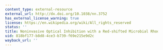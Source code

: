 ```yaml
---
content_type: external-resource
external_url: http://dx.doi.org/10.1038/nn.3752
has_external_license_warning: true
license: https://en.wikipedia.org/wiki/All_rights_reserved
status: ''
title: Noninvasive Optical Inhibition with a Red-shifted Microbial Rhodopsin
uid: 818bf177-b8d8-4ce3-b739-f69e215e9d2c
wayback_url: ''
---
```

